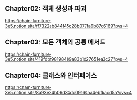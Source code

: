 ## Chapter02: 객체 생성과 파괴
https://chain-furniture-3e5.notion.site/ff7322eb844f45c28b077fa9b87d6169?pvs=4

## Chapter03: 모든 객체의 공통 메서드
https://chain-furniture-3e5.notion.site/419fdbf98198489a83b1d27651ea3c27?pvs=4

## Chapter04: 클래스와 인터페이스
https://chain-furniture-3e5.notion.site/8a93e34b06d34dc09160aa4ebfbacd5a?pvs=4
